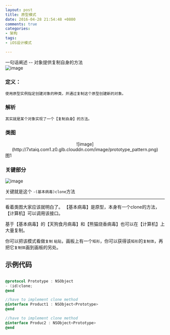 ```yaml
---
layout: post
title: 原型模式
date: 2016-04-28 21:54:48 +0800
comments: true
categories: 
- 架构
tags: 
- iOS设计模式

---
```


一句话阐述 -- 对象提供复制自身的方法  
![image](http://7xtaiq.com1.z0.glb.clouddn.com/image/prototype_pattern_s.png)
<!-- more -->
### 定义：
	使用原型实例指定创建对象的种类，并通过复制这个原型创建新的对象。
### 解析
	其实就是某个对象实现了一个【复制自身】的方法。
### 类图
<div align=center>
![image](http://7xtaiq.com1.z0.glb.clouddn.com/image/prototype_pattern.png)
</div>
图1

### 关键部分
![image](http://7xtaiq.com1.z0.glb.clouddn.com/image/prototype_pattern_s.png)

关键就是这个 `-(基本病毒)clone`方法

----
看着类图大家应该就明白了。
【基本病毒】是原型，本身有一个clone的方法，【计算机】可以调用该接口。

基于【基本病毒】的【天狗食月病毒】和【熊猫烧香病毒】也可以在【计算机】上大量复制。

你可以把该模式看做`复制` `粘贴`，画板上有一个`矩形`，你可以获得该`矩形`的`复制体`，再把它`复制体`画到画板的另处。

## 示例代码

````objectivec

@protocol Prototype : NSObject
- (id)clone;
@end

//have to implement clone method
@interface Product1 : NSObject<Prototype>
@end

//have to implement clone method
@interface Produc2 : NSObject<Prototype>
@end

````